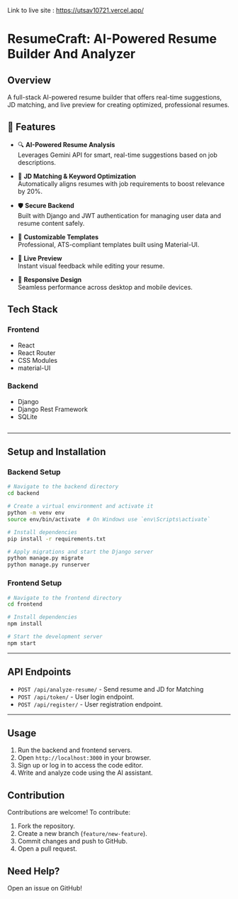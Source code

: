 Link to live site : https://utsav10721.vercel.app/  
 # ResumeCraft: AI-Powered Resume Builder And Analyzer

## Overview

A full-stack AI-powered resume builder that offers real-time suggestions, JD matching, and live preview for creating optimized, professional resumes.

## 🚀 Features

- 🔍 **AI-Powered Resume Analysis**  
  Leverages Gemini API for smart, real-time suggestions based on job descriptions.

- 🎯 **JD Matching & Keyword Optimization**  
  Automatically aligns resumes with job requirements to boost relevance by 20%.

- 🛡️ **Secure Backend**  
  Built with Django and JWT authentication for managing user data and resume content safely.

- 🧩 **Customizable Templates**  
  Professional, ATS-compliant templates built using Material-UI.

- 👀 **Live Preview**  
  Instant visual feedback while editing your resume.

- 📱 **Responsive Design**  
  Seamless performance across desktop and mobile devices.


## Tech Stack

### Frontend

- React
- React Router
- CSS Modules
- material-UI

### Backend

- Django
- Django Rest Framework
- SQLite 


```

```

---

## Setup and Installation

### Backend Setup

```sh
# Navigate to the backend directory
cd backend

# Create a virtual environment and activate it
python -m venv env
source env/bin/activate  # On Windows use `env\Scripts\activate`

# Install dependencies
pip install -r requirements.txt

# Apply migrations and start the Django server
python manage.py migrate
python manage.py runserver
```

### Frontend Setup

```sh
# Navigate to the frontend directory
cd frontend

# Install dependencies
npm install

# Start the development server
npm start
```

---

## API Endpoints

- `POST /api/analyze-resume/` - Send resume and JD for Matching
- `POST /api/token/` - User login endpoint.
- `POST /api/register/` - User registration endpoint.

---

## Usage

1. Run the backend and frontend servers.
2. Open `http://localhost:3000` in your browser.
3. Sign up or log in to access the code editor.
4. Write and analyze code using the AI assistant.

## Contribution
Contributions are welcome! To contribute:
1. Fork the repository.
2. Create a new branch (`feature/new-feature`).
3. Commit changes and push to GitHub.
4. Open a pull request.


##  Need Help?

Open an issue on GitHub!

